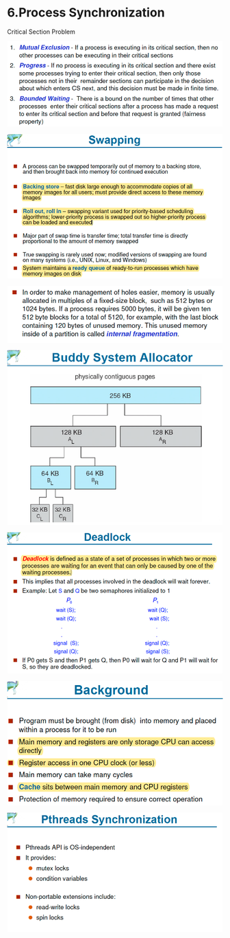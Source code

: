 # 6.Process Synchronization

Critical Section Problem 

![](../.gitbook/assets/image%20%288%29.png)

![](../.gitbook/assets/image%20%2888%29.png)

![](../.gitbook/assets/image%20%28133%29.png)

![](../.gitbook/assets/image%20%28116%29.png)

![](../.gitbook/assets/image%20%2837%29.png)

![](../.gitbook/assets/image%20%2868%29.png)

![](../.gitbook/assets/image%20%2816%29.png)

